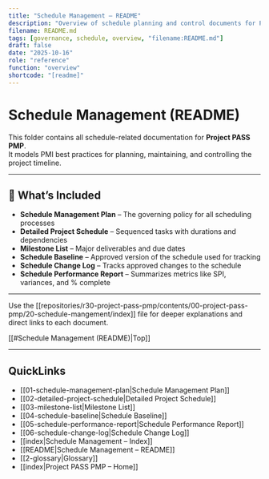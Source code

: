 ```yaml
---
title: "Schedule Management – README"
description: "Overview of schedule planning and control documents for Project PASS PMP."
filename: README.md
tags: [governance, schedule, overview, "filename:README.md"]
draft: false
date: "2025-10-16"
role: "reference"
function: "overview"
shortcode: "[readme]"
---
```



# Schedule Management (README)

This folder contains all schedule-related documentation for **Project PASS PMP**.  
It models PMI best practices for planning, maintaining, and controlling the project timeline.

---

## 🧱 What’s Included

- **Schedule Management Plan** – The governing policy for all scheduling processes
- **Detailed Project Schedule** – Sequenced tasks with durations and dependencies
- **Milestone List** – Major deliverables and due dates
- **Schedule Baseline** – Approved version of the schedule used for tracking
- **Schedule Change Log** – Tracks approved changes to the schedule
- **Schedule Performance Report** – Summarizes metrics like SPI, variances, and % complete

---

Use the [[repositories/r30-project-pass-pmp/contents/00-project-pass-pmp/20-schedule-mangement/index]] file for deeper explanations and direct links to each document.

[[#Schedule Management (README)|Top]]

---

## QuickLinks
- [[01-schedule-management-plan|Schedule Management Plan]]
- [[02-detailed-project-schedule|Detailed Project Schedule]]
- [[03-milestone-list|Milestone List]]
- [[04-schedule-baseline|Schedule Baseline]]
- [[05-schedule-performance-report|Schedule Performance Report]]
- [[06-schedule-change-log|Schedule Change Log]]
- [[index|Schedule Management – Index]]
- [[README|Schedule Management – README]]
- [[2-glossary|Glossary]]
- [[index|Project PASS PMP – Home]]
